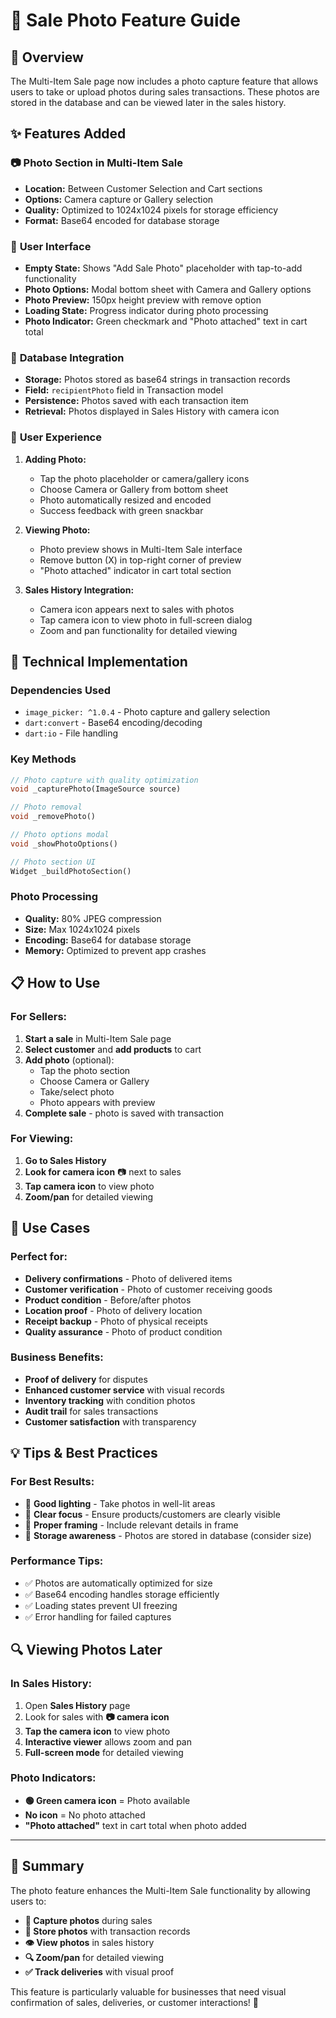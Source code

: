 # 📸 Sale Photo Feature Guide

## 🎯 **Overview**
The Multi-Item Sale page now includes a photo capture feature that allows users to take or upload photos during sales transactions. These photos are stored in the database and can be viewed later in the sales history.

## ✨ **Features Added**

### 📷 **Photo Section in Multi-Item Sale**
- **Location:** Between Customer Selection and Cart sections
- **Options:** Camera capture or Gallery selection
- **Quality:** Optimized to 1024x1024 pixels for storage efficiency
- **Format:** Base64 encoded for database storage

### 🎨 **User Interface**
- **Empty State:** Shows "Add Sale Photo" placeholder with tap-to-add functionality
- **Photo Options:** Modal bottom sheet with Camera and Gallery options
- **Photo Preview:** 150px height preview with remove option
- **Loading State:** Progress indicator during photo processing
- **Photo Indicator:** Green checkmark and "Photo attached" text in cart total

### 💾 **Database Integration**
- **Storage:** Photos stored as base64 strings in transaction records
- **Field:** `recipientPhoto` field in Transaction model
- **Persistence:** Photos saved with each transaction item
- **Retrieval:** Photos displayed in Sales History with camera icon

### 📱 **User Experience**
1. **Adding Photo:**
   - Tap the photo placeholder or camera/gallery icons
   - Choose Camera or Gallery from bottom sheet
   - Photo automatically resized and encoded
   - Success feedback with green snackbar

2. **Viewing Photo:**
   - Photo preview shows in Multi-Item Sale interface
   - Remove button (X) in top-right corner of preview
   - "Photo attached" indicator in cart total section

3. **Sales History Integration:**
   - Camera icon appears next to sales with photos
   - Tap camera icon to view photo in full-screen dialog
   - Zoom and pan functionality for detailed viewing

## 🔧 **Technical Implementation**

### **Dependencies Used**
- `image_picker: ^1.0.4` - Photo capture and gallery selection
- `dart:convert` - Base64 encoding/decoding
- `dart:io` - File handling

### **Key Methods**
```dart
// Photo capture with quality optimization
void _capturePhoto(ImageSource source)

// Photo removal
void _removePhoto()

// Photo options modal
void _showPhotoOptions()

// Photo section UI
Widget _buildPhotoSection()
```

### **Photo Processing**
- **Quality:** 80% JPEG compression
- **Size:** Max 1024x1024 pixels
- **Encoding:** Base64 for database storage
- **Memory:** Optimized to prevent app crashes

## 📋 **How to Use**

### **For Sellers:**
1. **Start a sale** in Multi-Item Sale page
2. **Select customer** and **add products** to cart
3. **Add photo** (optional):
   - Tap the photo section
   - Choose Camera or Gallery
   - Take/select photo
   - Photo appears with preview
4. **Complete sale** - photo is saved with transaction

### **For Viewing:**
1. **Go to Sales History**
2. **Look for camera icon** 📷 next to sales
3. **Tap camera icon** to view photo
4. **Zoom/pan** for detailed viewing

## 🎪 **Use Cases**

### **Perfect for:**
- **Delivery confirmations** - Photo of delivered items
- **Customer verification** - Photo of customer receiving goods  
- **Product condition** - Before/after photos
- **Location proof** - Photo of delivery location
- **Receipt backup** - Photo of physical receipts
- **Quality assurance** - Photo of product condition

### **Business Benefits:**
- **Proof of delivery** for disputes
- **Enhanced customer service** with visual records
- **Inventory tracking** with condition photos
- **Audit trail** for sales transactions
- **Customer satisfaction** with transparency

## 💡 **Tips & Best Practices**

### **For Best Results:**
- 📱 **Good lighting** - Take photos in well-lit areas
- 🎯 **Clear focus** - Ensure products/customers are clearly visible
- 📐 **Proper framing** - Include relevant details in frame
- 💾 **Storage awareness** - Photos are stored in database (consider size)

### **Performance Tips:**
- ✅ Photos are automatically optimized for size
- ✅ Base64 encoding handles storage efficiently
- ✅ Loading states prevent UI freezing
- ✅ Error handling for failed captures

## 🔍 **Viewing Photos Later**

### **In Sales History:**
1. Open **Sales History** page
2. Look for sales with **📷 camera icon**
3. **Tap the camera icon** to view photo
4. **Interactive viewer** allows zoom and pan
5. **Full-screen mode** for detailed viewing

### **Photo Indicators:**
- **🟢 Green camera icon** = Photo available
- **No icon** = No photo attached
- **"Photo attached"** text in cart total when photo added

---

## 🚀 **Summary**

The photo feature enhances the Multi-Item Sale functionality by allowing users to:
- **📸 Capture photos** during sales
- **💾 Store photos** with transaction records  
- **👁️ View photos** in sales history
- **🔍 Zoom/pan** for detailed viewing
- **✅ Track deliveries** with visual proof

This feature is particularly valuable for businesses that need visual confirmation of sales, deliveries, or customer interactions! 🎉
